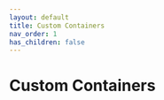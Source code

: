 ```yaml
---
layout: default
title: Custom Containers
nav_order: 1
has_children: false
---
```


# Custom Containers



